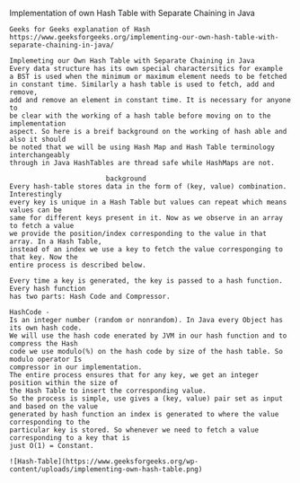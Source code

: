 Implementation of own Hash Table with Separate Chaining
	in Java

	Geeks for Geeks explanation of Hash
	https://www.geeksforgeeks.org/implementing-our-own-hash-table-with-separate-chaining-in-java/

	Implemeting our Own Hash Table with Separate Chaining in Java
	Every data structure has its own special charactersitics for example 
	a BST is used when the minimum or maximum element needs to be fetched 
	in constant time. Similarly a hash table is used to fetch, add and remove,
	add and remove an element in constant time. It is necessary for anyone to 
	be clear with the working of a hash table before moving on to the implementation 
	aspect. So here is a breif background on the working of hash able and also it should
	be noted that we will be using Hash Map and Hash Table terminology interchangeably 
	through in Java HashTables are thread safe while HashMaps are not.

							background
	Every hash-table stores data in the form of (key, value) combination. Interestingly
	every key is unique in a Hash Table but values can repeat which means values can be 
	same for different keys present in it. Now as we observe in an array to fetch a value 
	we provide the position/index corresponding to the value in that array. In a Hash Table,
	instead of an index we use a key to fetch the value corresponging to that key. Now the
	entire process is described below.

	Every time a key is generated, the key is passed to a hash function. Every hash function 
	has two parts: Hash Code and Compressor.

	HashCode - 
	Is an integer number (random or nonrandom). In Java every Object has its own hash code.
	We will use the hash code enerated by JVM in our hash function and to compress the Hash
	code we use modulo(%) on the hash code by size of the hash table. So modulo operator Is
	compressor in our implementation.
	The entire process ensures that for any key, we get an integer position within the size of 
	the Hash Table to insert the corresponding value.
	So the process is simple, use gives a (key, value) pair set as input and based on the value
	generated by hash function an index is generated to where the value corresponding to the 
	particular key is stored. So whenever we need to fetch a value corresponding to a key that is
	just O(1) = Constant.

	![Hash-Table](https://www.geeksforgeeks.org/wp-content/uploads/implementing-own-hash-table.png)
